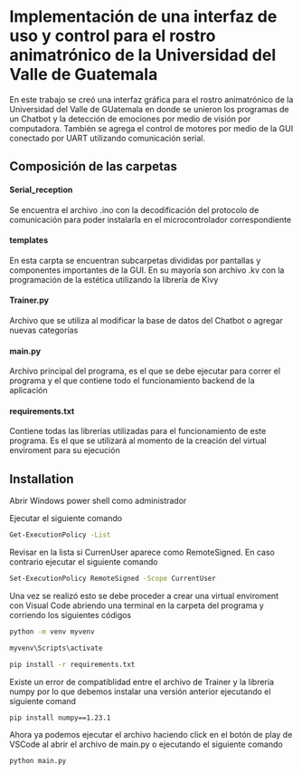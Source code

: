 
# Implementación de una interfaz de uso y control para el rostro animatrónico de la Universidad del Valle de Guatemala

En este trabajo se creó una interfaz gráfica para el rostro animatrónico de la Universidad del Valle de GUatemala en donde se unieron los programas de un Chatbot y la detección de emociones por medio de visión por computadora. También se agrega el control de motores por medio de la GUI conectado por UART utilizando comunicación serial.

## Composición de las carpetas

#### Serial_reception

Se encuentra el archivo .ino con la decodificación del protocolo de comunicación para poder instalarla en el microcontrolador correspondiente

#### templates

En esta carpta se encuentran subcarpetas divididas por pantallas y componentes importantes de la GUI. En su mayoría son archivo .kv con la programación de la estética utilizando la librería de Kivy

#### Trainer.py

Archivo que se utiliza al modificar la base de datos del Chatbot o agregar nuevas categorías

#### main.py

Archivo principal del programa, es el que se debe ejecutar para correr el programa y el que contiene todo el funcionamiento backend de la aplicación

#### requirements.txt

Contiene todas las librerías utilizadas para el funcionamiento de este programa. Es el que se utilizará al momento de la creación del virtual enviroment para su ejecución


## Installation

Abrir Windows power shell como administrador

Ejecutar el siguiente comando

```bash
Get-ExecutionPolicy -List ​
```
Revisar en la lista si CurrenUser aparece como RemoteSigned. En caso contrario ejecutar el siguiente comando
```bash
Set-ExecutionPolicy RemoteSigned -Scope CurrentUser ​
```
Una vez se realizó esto se debe proceder a crear una virtual enviroment con Visual Code abriendo una terminal en la carpeta del programa y corriendo los siguientes códigos
```bash
python -m venv myvenv
```
```bash
myvenv\Scripts\activate
```
```bash
pip install -r requirements.txt
```
Existe un error de compatiblidad entre el archivo de Trainer y la librería numpy por lo que debemos instalar una versión anterior ejecutando el siguiente comand
```bash
pip install numpy==1.23.1
```
Ahora ya podemos ejecutar el archivo haciendo click en el botón de play de VSCode al abrir el archivo de main.py o ejecutando el siguiente comando
```bash
python main.py
```
